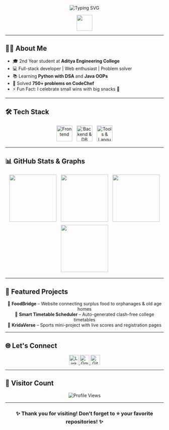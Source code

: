<!--
GitHub Profile README for Durga Anantha Lakshmi
-->

<div align="center">
  <!-- Typing Animation -->
  <img src="https://readme-typing-svg.herokuapp.com?lines=Hello,+There!;I'm+Durga+Anantha+Lakshmi.;Welcome+to+my+GitHub+👨‍💻;Let's+build+something+awesome+💡" alt="Typing SVG" />
  
  <!-- Fun GIF -->
  <p>
    <img src="https://media.giphy.com/media/hvRJCLFzcasrR4ia7z/giphy.gif" width="50"/>
  </p>
</div>

---

## 🙋‍♀️ About Me

- 🎓 2nd Year student at **Aditya Engineering College**  
- 💻 Full-stack developer | Web enthusiast | Problem solver  
- 📚 Learning **Python with DSA** and **Java OOPs**  
- 🚀 Solved **750+ problems on CodeChef**  
- ⚡ Fun Fact: I celebrate small wins with big snacks 🍫  

---

## 🛠️ Tech Stack

<div align="center">
  <!-- Frontend -->
  <img src="https://skillicons.dev/icons?i=html,css,js,react" alt="Frontend" height="50" style="margin:5px"/>
  <!-- Backend -->
  <img src="https://skillicons.dev/icons?i=nodejs,express,mysql,mongodb" alt="Backend & DB" height="50" style="margin:5px"/>
  <!-- Tools & Languages -->
  <img src="https://skillicons.dev/icons?i=c,cpp,python,java,git,vscode" alt="Tools & Languages" height="50" style="margin:5px"/>
</div>

---

## 📊 GitHub Stats & Graphs

<div align="center">
  <img src="https://github-readme-stats.vercel.app/api?username=AnanthaLakshmi24&show_icons=true&theme=radical" height="150" style="margin:5px"/>
  <img src="https://github-readme-stats.vercel.app/api/top-langs/?username=AnanthaLakshmi24&layout=compact&theme=radical" height="150" style="margin:5px"/>
  <img src="https://github-readme-streak-stats.herokuapp.com/?user=AnanthaLakshmi24&theme=radical" height="150" style="margin:5px"/>
  <img src="https://github-readme-activity-graph.vercel.app/graph?username=AnanthaLakshmi24&theme=react-dark&area=true&hide_border=true" height="150" style="margin:5px"/>
</div>

---

## 🌟 Featured Projects

<div align="center">
  <ul style="list-style-type:none; padding:0;">
    <li>🥗 <b>FoodBridge</b> – Website connecting surplus food to orphanages & old age homes</li>
    <li>📅 <b>Smart Timetable Scheduler</b> – Auto-generated clash-free college timetables</li>
    <li>🏏 <b>KridaVerse</b> – Sports mini-project with live scores and registration pages</li>
  </ul>
</div>

---

## 🌐 Let's Connect

<div align="center">
  <a href="https://www.linkedin.com/in/durga-anantha-lakshmi-123456789/" target="_blank">
    <img src="https://img.shields.io/badge/LinkedIn-%230077B5.svg?style=for-the-badge&logo=linkedin&logoColor=white" alt="LinkedIn" height="30"/>
  </a>
  <a href="mailto:ananthalakshmi24@example.com">
    <img src="https://img.shields.io/badge/Gmail-D14836?style=for-the-badge&logo=gmail&logoColor=white" alt="Gmail" height="30"/>
  </a>
  <a href="https://github.com/AnanthaLakshmi24">
    <img src="https://img.shields.io/badge/GitHub-100000?style=for-the-badge&logo=github&logoColor=white" alt="GitHub" height="30"/>
  </a>
</div>

---

## 🧭 Visitor Count

<div align="center">
  <img src="https://komarev.com/ghpvc/?username=AnanthaLakshmi24&style=for-the-badge&color=brightgreen" alt="Profile Views"/>
</div>

---

<div align="center">
  <h3>✨ Thank you for visiting! Don’t forget to ⭐ your favorite repositories! ✨</h3>
</div>
